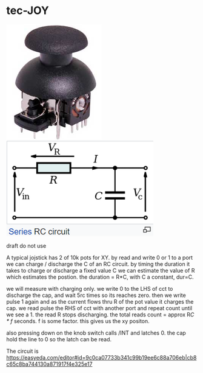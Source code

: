 # tec-JOY

![](https://github.com/SteveJustin1963/tec-JOY/blob/master/pics/1.png) ![](https://github.com/SteveJustin1963/tec-JOY/blob/master/pics/2.png)

draft do not use

A typical jojstick has 2 of 10k pots for XY. 
by read and write 0 or 1 to a port we can charge / discharge the C of an RC circuit. 
by timing the duration it takes to charge or discharge a fixed value C we can estimate the value of R which estimates the postion.
the duration = R*C, with C a constant, dur=C. 

we will measure with charging only. 
we write 0 to the LHS of cct to discharge the cap, and wait 5rc times so its reaches zero.
then we write pulse 1 again and as the current flows thru R of the pot value it charges the cap.
we read pulse the RHS of cct with another port and repeat count until we see a 1. the read R stops discharging.
the total reads count = approx R*C * f* seconds. f is some factor. this gives us the xy positon. 

also pressing down on the knob switch calls /INT and latches 0. the cap hold the line to 0 so the latch can be read.

The circuit is https://easyeda.com/editor#id=9c0ca07733b341c99b19ee6c88a706eb|cb8c65c8ba744130a871917f4e325e17




